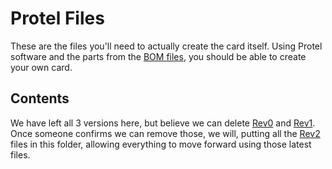 # Protel Files

These are the files you'll need to actually create the card itself. Using Protel software and the parts from the [BOM files](https://github.com/tourajghaffari/ccjammer/tree/master/bom-files), you should be able to create your own card.

## Contents

We have left all 3 versions here, but believe we can delete [Rev0](rev0) and [Rev1](rev1). Once someone confirms we can remove those, we will, putting all the [Rev2](rev2) files in this folder, allowing everything to move forward using those latest files.
